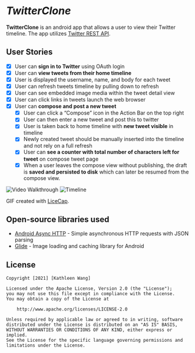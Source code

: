 # *TwitterClone*

**TwitterClone** is an android app that allows a user to view their Twitter timeline. The app utilizes [Twitter REST API](https://dev.twitter.com/rest/public).
 
## User Stories
- [x] User can **sign in to Twitter** using OAuth login
- [x]	User can **view tweets from their home timeline**
  - [x] User is displayed the username, name, and body for each tweet
  - [x] User can refresh tweets timeline by pulling down to refresh
  - [x] User can see embedded image media within the tweet detail view
  - [x] User can click links in tweets launch the web browser
- [x] User can **compose and post a new tweet**
  - [x] User can click a “Compose” icon in the Action Bar on the top right
  - [x] User can then enter a new tweet and post this to twitter
  - [x] User is taken back to home timeline with **new tweet visible** in timeline
  - [x] Newly created tweet should be manually inserted into the timeline and not rely on a full refresh
  - [x] User can **see a counter with total number of characters left for tweet** on compose tweet page
  - [x] When a user leaves the compose view without publishing, the draft is **saved and persisted to disk** which can later be resumed from the compose view.
 
<img src='https://cdn.discordapp.com/attachments/749818179387392050/820123191573741598/twitterclone_2.gif' title='Video Walkthrough' width='' alt='Video Walkthrough' />

<img src='https://cdn.discordapp.com/attachments/749818179387392050/820731825906384926/Screen_Shot_2021-03-14_at_11.53.26_AM.png' title='Timeline' width='' alt='Timeline' />

GIF created with [LiceCap](http://www.cockos.com/licecap/).

## Open-source libraries used

- [Android Async HTTP](https://github.com/codepath/CPAsyncHttpClient) - Simple asynchronous HTTP requests with JSON parsing
- [Glide](https://github.com/bumptech/glide) - Image loading and caching library for Android

## License

    Copyright [2021] [Kathleen Wang]

    Licensed under the Apache License, Version 2.0 (the "License");
    you may not use this file except in compliance with the License.
    You may obtain a copy of the License at

        http://www.apache.org/licenses/LICENSE-2.0

    Unless required by applicable law or agreed to in writing, software
    distributed under the License is distributed on an "AS IS" BASIS,
    WITHOUT WARRANTIES OR CONDITIONS OF ANY KIND, either express or implied.
    See the License for the specific language governing permissions and
    limitations under the License.
